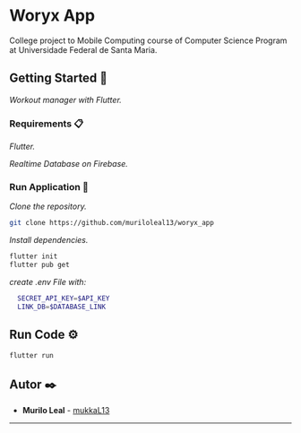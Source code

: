 # Woryx App

College project to Mobile Computing course of Computer Science Program at Universidade Federal de Santa Maria.

## Getting Started 🚀

_Workout manager with Flutter._

### Requirements 📋

_Flutter._

_Realtime Database on Firebase._

### Run Application 🔧

_Clone the repository._

```sh
git clone https://github.com/muriloleal13/woryx_app
```

_Install dependencies._

```sh
flutter init
flutter pub get
```

_create .env File with:_

```sh
  SECRET_API_KEY=$API_KEY
  LINK_DB=$DATABASE_LINK
```

## Run Code ⚙️

```sh
flutter run
```

## Autor ✒️

* **Murilo Leal** - [mukkaL13](https://github.com/muriloleal13)


---
